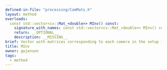 ```yaml
---
defined-in-file: "processing/CamMats.h"
layout: method
overloads:
  const std::vector<cv::Mat_<double>> MInv() const:
    signature_with_names: const std::vector<cv::Mat_<double>> MInv() const
    return: __OPTIONAL__
    description: __MISSING__
brief: Vector with matrices corresponding to each camera in the setup in corresponding index. Each matrix is a 3x4 inverse projection matrix.
title: MInv
owner: gwjensen
tags:
  - method
---
```

